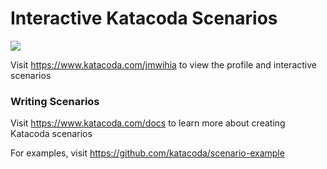 # Interactive Katacoda Scenarios

[![](http://shields.katacoda.com/katacoda/jmwihia/count.svg)](https://www.katacoda.com/jmwihia "Get your profile on Katacoda.com")

Visit https://www.katacoda.com/jmwihia to view the profile and interactive scenarios

### Writing Scenarios
Visit https://www.katacoda.com/docs to learn more about creating Katacoda scenarios

For examples, visit https://github.com/katacoda/scenario-example
